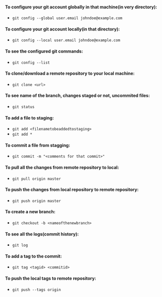 #### To configure your git account globally in that machine(in very directory):

*    `git config --global user.email johndoe@example.com`

#### To configure your git account locally(in that directory):

*    `git config --local user.email johndoe@example.com`  

#### To see the configured git commands:

*    `git config --list`

#### To clone/download a remote repository to your local machine:

*    `git clone <url>`

#### To see name of the branch, changes staged or not, uncommited files:  

*    `git status`

#### To add a file to staging:

*    `git add <filenametobeaddedtostaging>`
*    `git add *`

#### To commit a file from stagging:

*    `git commit -m "<comments for that commit>"`

#### To pull all the changes from remote repository to local:

*    `git pull origin master`

#### To push the changes from local repository to remote repository:

*    `git push origin master`

#### To create a new branch:

*    `git checkout -b <nameofthenewbranch>`

#### To see all the logs(commit history):

*   `git log`

#### To add a tag to the commit:

*   `git tag <tagid> <commitid>`


#### To push the local tags to remote repository:

*   `git push --tags origin`
